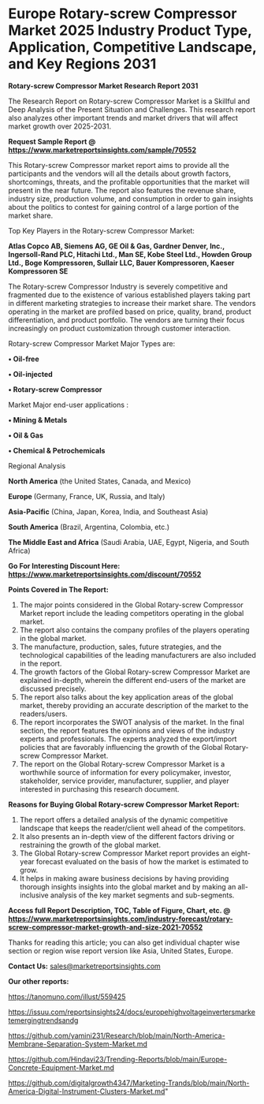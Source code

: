 # Europe Rotary-screw Compressor Market 2025 Industry Product Type, Application, Competitive Landscape, and Key Regions 2031

<strong>Rotary-screw Compressor Market Research Report 2031</strong>

The Research Report on Rotary-screw Compressor Market is a Skillful and Deep Analysis of the Present Situation and Challenges. This research report also analyzes other important trends and market drivers that will affect market growth over 2025-2031.

<strong>Request Sample Report @ <a href=https://www.marketreportsinsights.com/sample/70552>https://www.marketreportsinsights.com/sample/70552</a></strong>

This Rotary-screw Compressor market report aims to provide all the participants and the vendors will all the details about growth factors, shortcomings, threats, and the profitable opportunities that the market will present in the near future. The report also features the revenue share, industry size, production volume, and consumption in order to gain insights about the politics to contest for gaining control of a large portion of the market share.

Top Key Players in the Rotary-screw Compressor Market:

<strong>Atlas Copco AB, Siemens AG, GE Oil & Gas, Gardner Denver, Inc., Ingersoll-Rand PLC, Hitachi Ltd., Man SE, Kobe Steel Ltd., Howden Group Ltd., Boge Kompressoren, Sullair LLC, Bauer Kompressoren, Kaeser Kompressoren SE</strong>

The Rotary-screw Compressor Industry is severely competitive and fragmented due to the existence of various established players taking part in different marketing strategies to increase their market share. The vendors operating in the market are profiled based on price, quality, brand, product differentiation, and product portfolio. The vendors are turning their focus increasingly on product customization through customer interaction.

Rotary-screw Compressor Market Major Types are:

<strong>• Oil-free

• Oil-injected

• Rotary-screw Compressor</strong>

Market Major end-user applications :

<strong>• Mining & Metals

• Oil & Gas

• Chemical & Petrochemicals</strong>

Regional Analysis

</u><strong><b>North America</b></strong> (the United States, Canada, and Mexico)

<strong><b>Europe </b></strong>(Germany, France, UK, Russia, and Italy)

<strong><b>Asia-Pacific</b></strong> (China, Japan, Korea, India, and Southeast Asia)

<strong><b>South America</b></strong> (Brazil, Argentina, Colombia, etc.)

<strong><b>The Middle East and Africa</b></strong> (Saudi Arabia, UAE, Egypt, Nigeria, and South Africa)

<strong>Go For Interesting Discount Here: <a href=https://www.marketreportsinsights.com/discount/70552>https://www.marketreportsinsights.com/discount/70552</a></strong>

<strong>Points Covered in The Report:</strong>
<ol>
  <li>The major points considered in the Global Rotary-screw Compressor Market report include the leading competitors operating in the global market.</li>
  <li>The report also contains the company profiles of the players operating in the global market.</li>
  <li>The manufacture, production, sales, future strategies, and the technological capabilities of the leading manufacturers are also included in the report.</li>
  <li>The growth factors of the Global Rotary-screw Compressor Market are explained in-depth, wherein the different end-users of the market are discussed precisely.</li>
  <li>The report also talks about the key application areas of the global market, thereby providing an accurate description of the market to the readers/users.</li>
  <li>The report incorporates the SWOT analysis of the market. In the final section, the report features the opinions and views of the industry experts and professionals. The experts analyzed the export/import policies that are favorably influencing the growth of the Global Rotary-screw Compressor Market.</li>
  <li>The report on the Global Rotary-screw Compressor Market is a worthwhile source of information for every policymaker, investor, stakeholder, service provider, manufacturer, supplier, and player interested in purchasing this research document.</li>
</ol>
<strong>Reasons for Buying Global Rotary-screw Compressor Market Report:</strong>

<ol>
  <li>The report offers a detailed analysis of the dynamic competitive landscape that keeps the reader/client well ahead of the competitors.</li>
  <li>It also presents an in-depth view of the different factors driving or restraining the growth of the global market.</li>
  <li>The Global Rotary-screw Compressor Market report provides an eight-year forecast evaluated on the basis of how the market is estimated to grow.</li>
  <li>It helps in making aware business decisions by having providing thorough insights insights into the global market and by making an all-inclusive analysis of the key market segments and sub-segments.</li>
</ol>
<strong>Access full Report Description, TOC, Table of Figure, Chart, etc. @ <a href=https://www.marketreportsinsights.com/industry-forecast/rotary-screw-compressor-market-growth-and-size-2021-70552>https://www.marketreportsinsights.com/industry-forecast/rotary-screw-compressor-market-growth-and-size-2021-70552</a></strong>


Thanks for reading this article; you can also get individual chapter wise section or region wise report version like Asia, United States, Europe.

<strong>Contact Us:</strong>
sales@marketreportsinsights.com

<strong>Our other reports:</strong>

<a href=https://tanomuno.com/illust/559425>https://tanomuno.com/illust/559425</a>

<a href=https://issuu.com/reportsinsights24/docs/europehighvoltageinvertersmarketemergingtrendsandg>https://issuu.com/reportsinsights24/docs/europehighvoltageinvertersmarketemergingtrendsandg</a>

<a href=https://github.com/yamini231/Research/blob/main/North-America-Membrane-Separation-System-Market.md>https://github.com/yamini231/Research/blob/main/North-America-Membrane-Separation-System-Market.md</a>

<a href=https://github.com/Hindavi23/Trending-Reports/blob/main/Europe-Concrete-Equipment-Market.md>https://github.com/Hindavi23/Trending-Reports/blob/main/Europe-Concrete-Equipment-Market.md</a>

<a href=https://github.com/digitalgrowth4347/Marketing-Trands/blob/main/North-America-Digital-Instrument-Clusters-Market.md>https://github.com/digitalgrowth4347/Marketing-Trands/blob/main/North-America-Digital-Instrument-Clusters-Market.md</a>"
